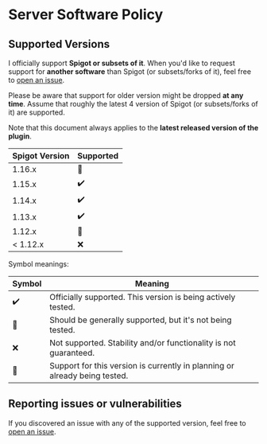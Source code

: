 # Server Software Policy

## Supported Versions

I officially support **Spigot or subsets of it**. When you'd like to request support for **another software** than Spigot (or subsets/forks of it), 
feel free to [open an issue](https://github.com/axelrindle/Broadcaster-Plugin/issues/new?title=Support+Request+for+SERVER_SOFTWARE_HERE).

Please be aware that support for older version might be dropped **at any time**. Assume that roughly the latest 4 version of Spigot (or subsets/forks of it) are supported.

Note that this document always applies to the **latest released version of the plugin**.

| Spigot Version | Supported |
| ------- | ------------------ |
| 1.16.x   | :construction: |
| 1.15.x   | :heavy_check_mark: |
| 1.14.x   | :heavy_check_mark: |
| 1.13.x   | :heavy_check_mark: |
| 1.12.x   | :large_orange_diamond: |
| < 1.12.x   | :x: |

Symbol meanings:

| Symbol | Meaning |
| ------ | ------- |
| :heavy_check_mark: | Officially supported. This version is being actively tested. |
| :large_orange_diamond: | Should be generally supported, but it's not being tested. |
| :x: | Not supported. Stability and/or functionality is not guaranteed. |
| :construction: | Support for this version is currently in planning or already being tested. |

## Reporting issues or vulnerabilities

If you discovered an issue with any of the supported version, feel free to [open an issue](https://github.com/axelrindle/Broadcaster-Plugin/issues/new).
